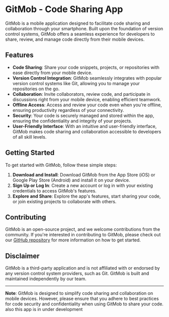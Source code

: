 # GitMob -  Code Sharing App

GitMob is a mobile application designed to facilitate code sharing and collaboration through your smartphone. Built upon the foundation of version control systems, GitMob offers a seamless experience for developers to share, review, and manage code directly from their mobile devices.

## Features

- **Code Sharing**: Share your code snippets, projects, or repositories with ease directly from your mobile device.
- **Version Control Integration**: GitMob seamlessly integrates with popular version control systems like Git, allowing you to manage your repositories on the go.
- **Collaboration**: Invite collaborators, review code, and participate in discussions right from your mobile device, enabling efficient teamwork.
- **Offline Access**: Access and review your code even when you're offline, ensuring productivity regardless of your connectivity.
- **Security**: Your code is securely managed and stored within the app, ensuring the confidentiality and integrity of your projects.
- **User-Friendly Interface**: With an intuitive and user-friendly interface, GitMob makes code sharing and collaboration accessible to developers of all skill levels.

## Getting Started

To get started with GitMob, follow these simple steps:

1. **Download and Install**: Download GitMob from the App Store (iOS) or Google Play Store (Android) and install it on your device.
2. **Sign Up or Log In**: Create a new account or log in with your existing credentials to access GitMob's features.
3. **Explore and Share**: Explore the app's features, start sharing your code, or join existing projects to collaborate with others.

## Contributing

GitMob is an open-source project, and we welcome contributions from the community. If you're interested in contributing to GitMob, please check out our [GitHub repository](https://github.com/Harsh4114/GitMob---Flutter-App/tree/master) for more information on how to get started.


## Disclaimer

GitMob is a third-party application and is not affiliated with or endorsed by any version control system providers, such as Git. GitMob is built and maintained independently by our team.

---

**Note**: GitMob is designed to simplify code sharing and collaboration on mobile devices. However, please ensure that you adhere to best practices for code security and confidentiality when using GitMob to share your code. also this app is in under development 
